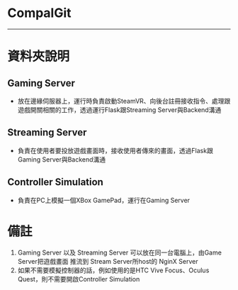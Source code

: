 # CompalGit
***
# 資料夾說明
## Gaming Server
* 放在邊緣伺服器上，運行時負責啟動SteamVR、向後台註冊接收指令、處理跟遊戲開關相關的工作，透過運行Flask跟Streaming Server與Backend溝通

## Streaming Server
* 負責在使用者要投放遊戲畫面時，接收使用者傳來的畫面，透過Flask跟Gaming Server與Backend溝通

## Controller Simulation
* 負責在PC上模擬一個XBox GamePad，運行在Gaming Server

# 備註
1. Gaming Server 以及 Streaming Server 可以放在同一台電腦上，由Game Server把遊戲畫面 推流到 Stream Server所host的 NginX Server
2. 如果不需要模擬控制器的話，例如使用的是HTC Vive Focus、Oculus Quest，則不需要開啟Controller Simulation

